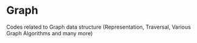 # Graph
Codes related to Graph data structure
(Representation, Traversal, Various Graph Algorithms and many more)
